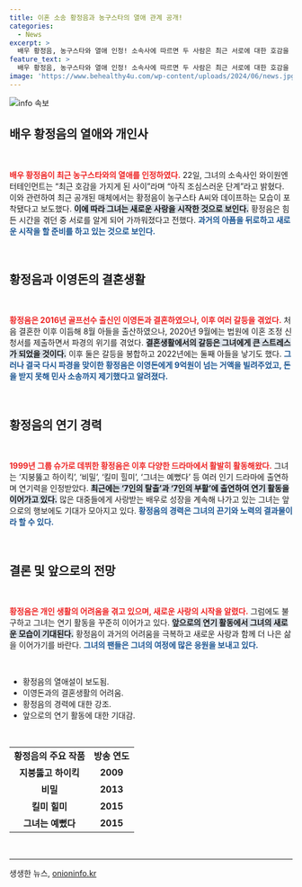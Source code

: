 ```yaml
---
title: 이혼 소송 황정음과 농구스타의 열애 관계 공개!
categories:
  - News
excerpt: >
  배우 황정음, 농구스타와 열애 인정! 소속사에 따르면 두 사람은 최근 서로에 대한 호감을 느끼며 조심스럽게 만남을 이어가고 있다고. 그녀의 사랑 이야기에 귀추가 주목된다!
feature_text: >
  배우 황정음, 농구스타와 열애 인정! 소속사에 따르면 두 사람은 최근 서로에 대한 호감을 느끼며 조심스럽게 만남을 이어가고 있다고. 그녀의 사랑 이야기에 귀추가 주목된다!
image: 'https://www.behealthy4u.com/wp-content/uploads/2024/06/news.jpg'
---
```


<p><img src="https://www.behealthy4u.com/wp-content/uploads/2024/06/news.jpg" alt="info 속보" /></p>

<h2 data-ke-size="size26">배우 황정음의 열애와 개인사</h2>

<p data-ke-size="size16">&nbsp;</p>

<p data-ke-size="size16"><b><span style="color: #ee2323;">배우 황정음이 최근 농구스타와의 열애를 인정하였다.</span></b> 22일, 그녀의 소속사인 와이원엔터테인먼트는 “최근 호감을 가지게 된 사이”라며 “아직 조심스러운 단계”라고 밝혔다. 이와 관련하여 최근 공개된 매체에서는 황정음이 농구스타 A씨와 데이프하는 모습이 포착됐다고 보도했다. <b><span style="background-color: #21538527;">이에 따라 그녀는 새로운 사랑을 시작한 것으로 보인다.</span></b> 황정음은 힘든 시간을 겪던 중 서로를 알게 되어 가까워졌다고 전했다. <b><span style="color: #1a5490;">과거의 아픔을 뒤로하고 새로운 시작을 할 준비를 하고 있는 것으로 보인다.</span></b></p>

<p data-ke-size="size16">&nbsp;</p>

<h2 data-ke-size="size26">황정음과 이영돈의 결혼생활</h2>

<p data-ke-size="size16">&nbsp;</p>

<p data-ke-size="size16"><b><span style="color: #ee2323;">황정음은 2016년 골프선수 출신인 이영돈과 결혼하였으나, 이후 여러 갈등을 겪었다.</span></b> 처음 결혼한 이후 이듬해 8월 아들을 출산하였으나, 2020년 9월에는 법원에 이혼 조정 신청서를 제출하면서 파경의 위기를 겪었다. <b><span style="background-color: #21538527;">결혼생활에서의 갈등은 그녀에게 큰 스트레스가 되었을 것이다.</span></b> 이후 둘은 갈등을 봉합하고 2022년에는 둘째 아들을 낳기도 했다. <b><span style="color: #1a5490;">그러나 결국 다시 파경을 맞이한 황정음은 이영돈에게 9억원이 넘는 거액을 빌려주었고, 돈을 받지 못해 민사 소송까지 제기했다고 알려졌다.</span></b></p>

<p data-ke-size="size16">&nbsp;</p>

<h2 data-ke-size="size26">황정음의 연기 경력</h2>

<p data-ke-size="size16">&nbsp;</p>

<p data-ke-size="size16"><b><span style="color: #ee2323;">1999년 그룹 슈가로 데뷔한 황정음은 이후 다양한 드라마에서 활발히 활동해왔다.</span></b> 그녀는 ‘지붕뚫고 하이킥’, ‘비밀’, ‘킬미 힐미’, ‘그녀는 예뻤다’ 등 여러 인기 드라마에 출연하며 연기력을 인정받았다. <b><span style="background-color: #21538527;">최근에는 ‘7인의 탈출’과 ‘7인의 부활’에 출연하여 연기 활동을 이어가고 있다.</span></b> 많은 대중들에게 사랑받는 배우로 성장을 계속해 나가고 있는 그녀는 앞으로의 행보에도 기대가 모아지고 있다. <b><span style="color: #1a5490;">황정음의 경력은 그녀의 끈기와 노력의 결과물이라 할 수 있다.</span></b></p>

<p data-ke-size="size16">&nbsp;</p>

<h2 data-ke-size="size26">결론 및 앞으로의 전망</h2>

<p data-ke-size="size16">&nbsp;</p>

<p data-ke-size="size16"><b><span style="color: #ee2323;">황정음은 개인 생활의 어려움을 겪고 있으며, 새로운 사랑의 시작을 알렸다.</span></b> 그럼에도 불구하고 그녀는 연기 활동을 꾸준히 이어가고 있다. <b><span style="background-color: #21538527;">앞으로의 연기 활동에서 그녀의 새로운 모습이 기대된다.</span></b> 황정음이 과거의 어려움을 극복하고 새로운 사랑과 함께 더 나은 삶을 이어가기를 바란다. <b><span style="color: #1a5490;">그녀의 팬들은 그녀의 여정에 많은 응원을 보내고 있다.</span></b></p>

<p data-ke-size="size16">&nbsp;</p>

<ul>
    <li>황정음의 열애설이 보도됨.</li>
    <li>이영돈과의 결혼생활의 어려움.</li>
    <li>황정음의 경력에 대한 강조.</li>
    <li>앞으로의 연기 활동에 대한 기대감.</li>
</ul>

<p data-ke-size="size16">&nbsp;</p>

<table style="width:100%;">
    <tr>
        <td style="text-align: center; height: 17px;"><b>황정음의 주요 작품</b></td>
        <td style="text-align: center; height: 17px;"><b>방송 연도</b></td>
    </tr>
    <tr>
        <td style="text-align: center; height: 17px;"><b>지붕뚫고 하이킥</b></td>
        <td style="text-align: center; height: 17px;"><b>2009</b></td>
    </tr>
    <tr>
        <td style="text-align: center; height: 17px;"><b>비밀</b></td>
        <td style="text-align: center; height: 17px;"><b>2013</b></td>
    </tr>
    <tr>
        <td style="text-align: center; height: 17px;"><b>킬미 힐미</b></td>
        <td style="text-align: center; height: 17px;"><b>2015</b></td>
    </tr>
    <tr>
        <td style="text-align: center; height: 17px;"><b>그녀는 예뻤다</b></td>
        <td style="text-align: center; height: 17px;"><b>2015</b></td>
    </tr>
</table>

<p data-ke-size="size16">&nbsp;</p>

<hr />
생생한 뉴스, <a href="https://onioninfo.kr" rel="dofollow">onioninfo.kr</a>


